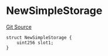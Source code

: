 # NewSimpleStorage
[Git Source](https://github.com/ubiquity/ubiquity-dollar/blob/b59512059f70e70f7d719ba196d6f1f9322569a0/src/dollar/mocks/MockFacet.sol)


```solidity
struct NewSimpleStorage {
    uint256 slot1;
}
```

